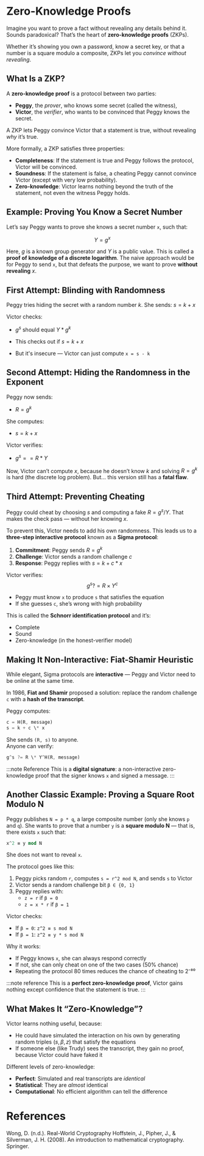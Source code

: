 # Zero-Knowledge Proofs

Imagine you want to prove a fact without revealing any details behind it. Sounds paradoxical? That’s the heart of **zero-knowledge proofs** (ZKPs).

Whether it’s showing you own a password, know a secret key, or that a number is a square modulo a composite, ZKPs let you *convince without revealing*.

## What Is a ZKP?

A **zero-knowledge proof** is a protocol between two parties:
- **Peggy**, the *prover*, who knows some secret (called the witness),
- **Victor**, the *verifier*, who wants to be convinced that Peggy knows the secret.

A ZKP lets Peggy convince Victor that a statement is true, without revealing *why* it’s true.

More formally, a ZKP satisfies three properties:
- **Completeness**: If the statement is true and Peggy follows the protocol, Victor will be convinced.
- **Soundness**: If the statement is false, a cheating Peggy cannot convince Victor (except with very low probability).
- **Zero-knowledge**: Victor learns nothing beyond the truth of the statement, not even the witness Peggy holds.

## Example: Proving You Know a Secret Number

Let’s say Peggy wants to prove she knows a secret number `x`, such that:

$$Y = g^x$$

Here, $g$ is a known group generator and $Y$ is a public value. This is called a **proof of knowledge of a discrete logarithm**. The naive approach would be for Peggy to send `x`, but that defeats the purpose,  we want to prove **without revealing** $x$.

## First Attempt: Blinding with Randomness

Peggy tries hiding the secret with a random number $k$. She sends:
$s = k + x$

Victor checks:
- $g^s$ should equal $Y * g^k$

- This checks out if $s = k + x$ 
- But it's insecure — Victor can just compute `x = s - k`


## Second Attempt: Hiding the Randomness in the Exponent

Peggy now sends:
- $R = g^k$

She computes:
- $s = k + x$

Victor verifies:
- $g^s == R * Y$

Now, Victor can’t compute $x$, because he doesn’t know $k$ and solving $R = g^k$ is hard (the discrete log problem). But... this version still has a **fatal flaw**.

## Third Attempt: Preventing Cheating

Peggy could cheat by choosing $s$ and computing a fake $R = g^s / Y$. That makes the check pass — without her knowing $x$.

To prevent this, Victor needs to add his own randomness. This leads us to a **three-step interactive protocol** known as a **Sigma protocol**:

1. **Commitment**: Peggy sends $R = g^k$
2. **Challenge**: Victor sends a random challenge $c$
3. **Response**: Peggy replies with $s = k + c * x$

Victor verifies:
$$ g^s ?= R \times Y^c $$

- Peggy must know `x` to produce `s` that satisfies the equation  
- If she guesses `c`, she’s wrong with high probability

This is called the **Schnorr identification protocol** and it’s:
- Complete 
- Sound 
- Zero-knowledge (in the honest-verifier model) 

## Making It Non-Interactive: Fiat-Shamir Heuristic

While elegant, Sigma protocols are **interactive** — Peggy and Victor need to be online at the same time.

In 1986, **Fiat and Shamir** proposed a solution: replace the random challenge `c` with a **hash of the transcript**.

Peggy computes:
```rust
c = H(R, message)
s = k + c \* x
```

She sends `(R, s)` to anyone.  
Anyone can verify:
```rust
g^s ?= R \* Y^H(R, message)
```

:::note Reference
This is a **digital signature**: a non-interactive zero-knowledge proof that the signer knows `x` and signed a message.
:::

## Another Classic Example: Proving a Square Root Modulo N

Peggy publishes `N = p * q`, a large composite number (only she knows `p` and `q`). She wants to prove that a number `y` is a **square modulo N** — that is, there exists `x` such that:

```rust
x^2 ≡ y mod N
```

She does not want to reveal `x`.

The protocol goes like this:

1. Peggy picks random `r`, computes `s = r^2 mod N`, and sends `s` to Victor
2. Victor sends a random challenge bit `β ∈ {0, 1}`
3. Peggy replies with:
   - `z = r` if `β = 0`
   - `z = x * r` if `β = 1`

Victor checks:
- If `β = 0`: `z^2 ≡ s mod N`
- If `β = 1`: `z^2 ≡ y * s mod N`

Why it works:
- If Peggy knows `x`, she can always respond correctly
- If not, she can only cheat on one of the two cases (50% chance)
- Repeating the protocol 80 times reduces the chance of cheating to 2⁻⁸⁰

:::note reference
This is a **perfect zero-knowledge proof**, Victor gains nothing except confidence that the statement is true.
:::

## What Makes It “Zero-Knowledge”?

Victor learns nothing useful, because:

- He could have simulated the interaction on his own by generating random triples $(s, β, z)$ that satisfy the equations
- If someone else (like Trudy) sees the transcript, they gain no proof, because Victor could have faked it

Different levels of zero-knowledge:
- **Perfect**: Simulated and real transcripts are *identical*
- **Statistical**: They are *almost* identical
- **Computational**: No efficient algorithm can tell the difference

# References

Wong, D. (n.d.). Real-World Cryptography
Hoffstein, J., Pipher, J., & Silverman, J. H. (2008). An introduction to mathematical cryptography. Springer.

